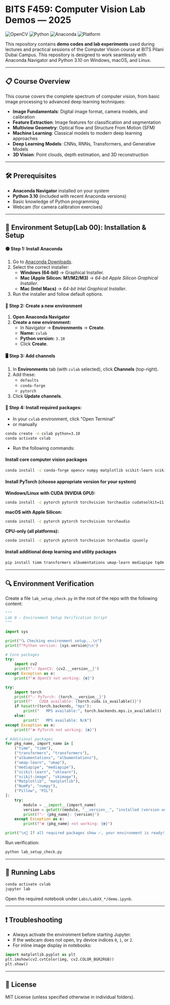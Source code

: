 # BITS F459: Computer Vision Lab Demos — 2025

![OpenCV](https://img.shields.io/badge/OpenCV-5.0%2B-green.svg)
![Python](https://img.shields.io/badge/Python-3.10%2B-blue.svg)
![Anaconda](https://img.shields.io/badge/Anaconda-Compatible-orange.svg)
![Platform](https://img.shields.io/badge/Platform-Windows%20%7C%20macOS%20%7C%20Linux-lightgrey.svg)

This repository contains **demo codes and lab experiments** used during lectures and practical sessions of the Computer Vision course at BITS Pilani Dubai Campus. This repository is designed to work seamlessly with Anaconda Navigator and Python 3.10 on Windows, macOS, and Linux.

---
## 📋 Course Overview

This course covers the complete spectrum of computer vision, from basic image processing to advanced deep learning techniques:

- **Image Fundamentals**: Digital image format, camera models, and calibration
- **Feature Extraction**: Image features for classification and segmentation
- **Multiview Geometry**: Optical flow and Structure From Motion (SFM)
- **Machine Learning**: Classical models to modern deep learning approaches
- **Deep Learning Models**: CNNs, RNNs, Transformers, and Generative Models
- **3D Vision**: Point clouds, depth estimation, and 3D reconstruction
---
## 🛠️ Prerequisites

- **Anaconda Navigator** installed on your system
- **Python 3.10** (included with recent Anaconda versions)
- Basic knowledge of Python programming
- Webcam (for camera calibration exercises)
---
## 🚀 Environment Setup(Lab 00): Installation & Setup
#### 🟢 Step 1: Install Anaconda
1. Go to [Anaconda Downloads](https://www.anaconda.com/download).  
2. Select the correct installer:  
   - **Windows (64-bit)** → Graphical Installer.  
   - **Mac (Apple Silicon: M1/M2/M3)** → *64-bit Apple Silicon Graphical Installer*.  
   - **Mac (Intel Macs)** → *64-bit Intel Graphical Installer*.  
3. Run the installer and follow default options.  

#### 🐍 Step 2: Create a new environment
1. **Open Anaconda Navigator**
2. **Create a new environment:**
   - In Navigator → **Environments** → **Create**.
   - **Name:** `cvlab`
   - **Python version:** `3.10`
   - Click **Create**. 

#### 🖥️ Step 3: Add channels
1. In **Environments** tab (with `cvlab` selected), click **Channels** (top-right).  
2. Add these:  
   - `defaults`  
   - `conda-forge`  
   - `pytorch`  
3. Click **Update channels**.  

#### 🎯 Step 4: Install required packages:
   - In your `cvlab` environment, click "Open Terminal"
   - or manually
```bash
conda create -n cvlab python=3.10
conda activate cvlab
```
   - Run the following commands:
#### Install core computer vision packages

```bash
conda install -c conda-forge opencv numpy matplotlib scikit-learn scikit-image pillow
```

#### Install PyTorch (choose appropriate version for your system)

**Windows/Linux with CUDA (NVIDIA GPU):**

```bash
conda install -c pytorch pytorch torchvision torchaudio cudatoolkit=11.7
```

**macOS with Apple Silicon:**

```bash
conda install -c pytorch pytorch torchvision torchaudio
```

**CPU-only (all platforms):**

```bash
conda install -c pytorch pytorch torchvision torchaudio cpuonly
```

#### Install additional deep learning and utility packages

```bash
pip install timm transformers albumentations umap-learn mediapipe tqdm jupyterlab
```

---

## 🔍 Environment Verification

Create a file `lab_setup_check.py` in the root of the repo with the following content:

```python
"""
Lab 0 — Environment Setup Verification Script
"""

import sys

print("🔍 Checking environment setup...\n")
print(f"Python version: {sys.version}\n")

# Core packages
try:
    import cv2
    print(f"✅ OpenCV: {cv2.__version__}")
except Exception as e:
    print(f"❌ OpenCV not working: {e}")

try:
    import torch
    print(f"✅ PyTorch: {torch.__version__}")
    print(f"   CUDA available: {torch.cuda.is_available()}")
    if hasattr(torch.backends, "mps"):
        print("   MPS available:", torch.backends.mps.is_available())
    else:
        print("   MPS available: N/A")
except Exception as e:
    print(f"❌ PyTorch not working: {e}")

# Additional packages
for pkg_name, import_name in [
    ("timm", "timm"),
    ("transformers", "transformers"),
    ("albumentations", "albumentations"),
    ("umap-learn", "umap"),
    ("mediapipe", "mediapipe"),
    ("scikit-learn", "sklearn"),
    ("scikit-image", "skimage"),
    ("Matplotlib", "matplotlib"),
    ("NumPy", "numpy"),
    ("Pillow", "PIL")
]:
    try:
        module = __import__(import_name)
        version = getattr(module, "__version__", "installed (version unknown)")
        print(f"✅ {pkg_name}: {version}")
    except Exception as e:
        print(f"❌ {pkg_name} not working: {e}")

print("\n🎯 If all required packages show ✅, your environment is ready!")
```

Run verification:

```bash
python lab_setup_check.py
```
---

## 🚀 Running Labs

```bash
conda activate cvlab
jupyter lab
```

Open the required notebook under `Labs/LabXX_*/demo.ipynb`.

---

## ❗ Troubleshooting

* Always activate the environment before starting Jupyter.
* If the webcam does not open, try device indices `0`, `1`, or `2`.
* For inline image display in notebooks:

```python
import matplotlib.pyplot as plt
plt.imshow(cv2.cvtColor(img, cv2.COLOR_BGR2RGB))
plt.show()
```

---

## 📜 License

MIT License (unless specified otherwise in individual folders).





